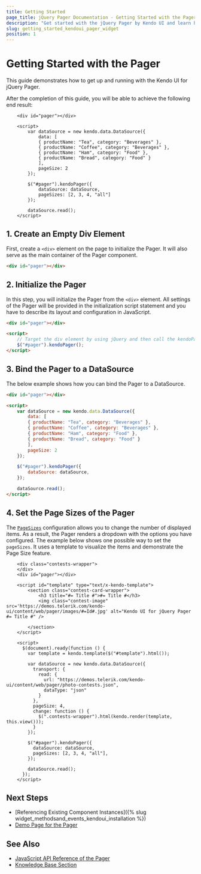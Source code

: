 ```yaml
---
title: Getting Started
page_title: jQuery Pager Documentation - Getting Started with the Pager
description: "Get started with the jQuery Pager by Kendo UI and learn how to create, initialize, and enable the widget."
slug: getting_started_kendoui_pager_widget
position: 1
---
```


# Getting Started with the Pager

This guide demonstrates how to get up and running with the Kendo UI for jQuery Pager.

After the completion of this guide, you will be able to achieve the following end result:

```dojo
    <div id="pager"></div>

    <script>
        var dataSource = new kendo.data.DataSource({
            data: [
            { productName: "Tea", category: "Beverages" },
            { productName: "Coffee", category: "Beverages" },
            { productName: "Ham", category: "Food" },
            { productName: "Bread", category: "Food" }
            ],
            pageSize: 2
        });

        $("#pager").kendoPager({
            dataSource: dataSource,
            pageSizes: [2, 3, 4, "all"]
        });

        dataSource.read();
    </script>     
```

## 1. Create an Empty Div Element

First, create a `<div>` element on the page to initialize the Pager. It will also serve as the main container of the Pager component.

```html
<div id="pager"></div>
```

## 2. Initialize the Pager 

In this step, you will initialize the Pager from the `<div>` element. All settings of the Pager will be provided in the initialization script statement and you have to describe its layout and configuration in JavaScript.

```html
<div id="pager"></div>

<script>
    // Target the div element by using jQuery and then call the kendoPager() method.
    $("#pager").kendoPager();
</script>
```

## 3. Bind the Pager to a DataSource

The below example shows how you can bind the Pager to a DataSource. 

```html
<div id="pager"></div>

<script>
    var dataSource = new kendo.data.DataSource({
        data: [
        { productName: "Tea", category: "Beverages" },
        { productName: "Coffee", category: "Beverages" },
        { productName: "Ham", category: "Food" },
        { productName: "Bread", category: "Food" }
        ],
        pageSize: 2
    });

    $("#pager").kendoPager({
        dataSource: dataSource,      
    });

    dataSource.read();
</script>
```

## 4. Set the Page Sizes of the Pager

The [`PageSizes`](/api/javascript/ui/pager/configuration/pagesizes) configuration allows you to change the number of displayed items. As a result, the Pager renders a dropdown with the options you have configured. The example below shows one possible way to set the `pageSizes`. It uses a template to visualize the items and demonstrate the Page Size feature. 

```dojo
    <div class="contests-wrapper">
    </div>
    <div id="pager"></div>

    <script id="template" type="text/x-kendo-template">
        <section class="contest-card-wrapper">
            <h3 title="#= Title #">#= Title #</h3>
            <img class="contest-image" src='https://demos.telerik.com/kendo-ui/content/web/pager/images/#=Id#.jpg' alt="Kendo UI for jQuery Pager #= Title #" />
            
        </section>
    </script>

    <script>
      $(document).ready(function () {
        var template = kendo.template($("#template").html());

        var dataSource = new kendo.data.DataSource({
          transport: {
            read: {
              url: "https://demos.telerik.com/kendo-ui/content/web/pager/photo-contests.json",
              dataType: "json"
            }
          },
          pageSize: 4,
          change: function () {
            $(".contests-wrapper").html(kendo.render(template, this.view()));
          }
        });

        $("#pager").kendoPager({
          dataSource: dataSource,
          pageSizes: [2, 3, 4, "all"],
        });

        dataSource.read();
      });
    </script>
```

## Next Steps 

* [Referencing Existing Component Instances]({% slug widget_methodsand_events_kendoui_installation %}) 
* [Demo Page for the Pager](https://demos.telerik.com/kendo-ui/pager/index)

## See Also 

* [JavaScript API Reference of the Pager](/api/javascript/ui/pager)
* [Knowledge Base Section](/knowledge-base)

<script>
  window.onload = function() {
    document.getElementsByClassName("btn-run")[0].click();
  }
</script>